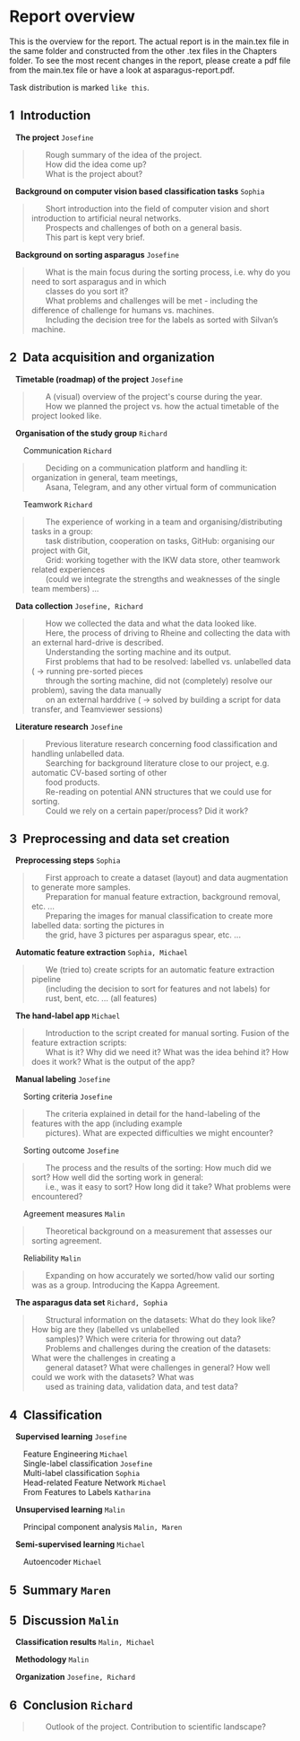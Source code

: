 # Report overview

This is the overview for the report. The actual report is in the main.tex file in the same folder and constructed from the other .tex files in the Chapters folder. To see the most recent changes in the report, please create a pdf file from the main.tex file or have a look at asparagus-report.pdf. 
    
Task distribution is marked `like this`.  

## 1&ensp;Introduction   
&ensp; **The project**  `Josefine`
  
>    Rough summary of the idea of the project.     
>    How did the idea come up?   
>    What is the project about?   
  
&ensp; **Background on computer vision based classification tasks**  `Sophia`
  
>    Short introduction into the field of computer vision and short introduction to artificial neural networks.  
>    Prospects and challenges of both on a general basis.  
>    This part is kept very brief.  
  
&ensp; **Background on sorting asparagus**  `Josefine`
  
>    What is the main focus during the sorting process, i.e. why do you need to sort asparagus and in which  
>    classes do you sort it?  
>    What problems and challenges will be met - including the difference of challenge for humans vs. machines.  
>    Including the decision tree for the labels as sorted with Silvan’s machine.  
  
## 2&ensp;Data acquisition and organization 
&ensp; **Timetable (roadmap) of the project**  `Josefine`  
  
>    A (visual) overview of the project's course during the year.  
>    How we planned the project vs. how the actual timetable of the project looked like.  
  
&ensp; **Organisation of the study group**  `Richard`
  
&ensp;&ensp;&ensp; Communication  `Richard`  
  
>    Deciding on a communication platform and handling it: organization in general, team meetings,  
>    Asana, Telegram, and any other virtual form of communication  
  
&ensp;&ensp;&ensp; Teamwork  `Richard`  
  
>    The experience of working in a team and organising/distributing tasks in a group:  
>    task distribution, cooperation on tasks, GitHub: organising our project with Git,  
>    Grid: working together with the IKW data store, other teamwork related experiences  
>    (could we integrate the strengths and weaknesses of the single team members) ...  
  
&ensp; **Data collection**  `Josefine, Richard`
  
>    How we collected the data and what the data looked like.  
>    Here, the process of driving to Rheine and collecting the data with an external hard-drive is described.  
>    Understanding the sorting machine and its output.  
>    First problems that had to be resolved: labelled vs. unlabelled data ( -> running pre-sorted pieces  
>    through the sorting machine, did not (completely) resolve our problem), saving the data manually  
>    on an external harddrive ( -> solved by building a script for data transfer, and Teamviewer sessions)  
  
&ensp; **Literature research**  `Josefine`  
  
>    Previous literature research concerning food classification and handling unlabelled data.  
>    Searching for background literature close to our project, e.g. automatic CV-based sorting of other  
>    food products.  
>    Re-reading on potential ANN structures that we could use for sorting.  
>    Could we rely on a certain paper/process? Did it work?  
  
## 3&ensp;Preprocessing and data set creation   
&ensp; **Preprocessing steps**  `Sophia` 
  
>    First approach to create a dataset (layout) and data augmentation to generate more samples.  
>    Preparation for manual feature extraction, background removal, etc. ...    
>    Preparing the images for manual classification to create more labelled data: sorting the pictures in  
>    the grid, have 3 pictures per asparagus spear, etc. ...  
  
&ensp; **Automatic feature extraction**  `Sophia, Michael`  
  
>    We (tried to) create scripts for an automatic feature extraction pipeline  
>    (including the decision to sort for features and not labels) for   
>    rust, bent, etc. ...  (all features)  
  
&ensp; **The hand-label app**  `Michael`
  
>    Introduction to the script created for manual sorting. Fusion of the feature extraction scripts:  
>    What is it? Why did we need it? What was the idea behind it? How does it work? What is the output of the app?  
  
&ensp; **Manual labeling**  `Josefine`  
  
&ensp;&ensp;&ensp; Sorting criteria  `Josefine`  
  
>    The criteria explained in detail for the hand-labeling of the features with the app (including example  
>    pictures). What are expected difficulties we might encounter?  
  
&ensp;&ensp;&ensp; Sorting outcome  `Josefine`  
  
>    The process and the results of the sorting: How much did we sort? How well did the sorting work in general:  
>    i.e., was it easy to sort? How long did it take? What problems were encountered?  
  
&ensp;&ensp;&ensp; Agreement measures  `Malin`  
  
>    Theoretical background on a measurement that assesses our sorting agreement.
  
&ensp;&ensp;&ensp; Reliability  `Malin`
  
>    Expanding on how accurately we sorted/how valid our sorting was as a group. Introducing the Kappa Agreement. 
  
&ensp; **The asparagus data set**  `Richard, Sophia` 
  
>    Structural information on the datasets: What do they look like? How big are they (labelled vs unlabelled  
>    samples)? Which were criteria for throwing out data?   
>    Problems and challenges during the creation of the datasets: What were the challenges in creating a  
>    general dataset? What were challenges in general? How well could we work with the datasets? What was  
>    used as training data, validation data, and test data?  
  
## 4&ensp;Classification
&ensp; **Supervised learning**  `Josefine`  
  
&ensp;&ensp;&ensp; Feature Engineering  `Michael`   
&ensp;&ensp;&ensp; Single-label classification  `Josefine`    
&ensp;&ensp;&ensp; Multi-label classification  `Sophia`   
&ensp;&ensp;&ensp; Head-related Feature Network  `Michael`   
&ensp;&ensp;&ensp; From Features to Labels  `Katharina`   
  
&ensp; **Unsupervised learning**  `Malin` 
  
&ensp;&ensp;&ensp; Principal component analysis  `Malin, Maren` 
  
&ensp; **Semi-supervised learning**   `Michael`  
  
&ensp;&ensp;&ensp; Autoencoder  `Michael` 
  
## 5&ensp;Summary  `Maren`
  
## 5&ensp;Discussion  `Malin`
&ensp; **Classification results**  `Malin, Michael`
  
&ensp; **Methodology**  `Malin`
  
&ensp; **Organization**  `Josefine, Richard`
   
## 6&ensp;Conclusion  `Richard`
  
>    Outlook of the project. Contribution to scientific landscape? 
